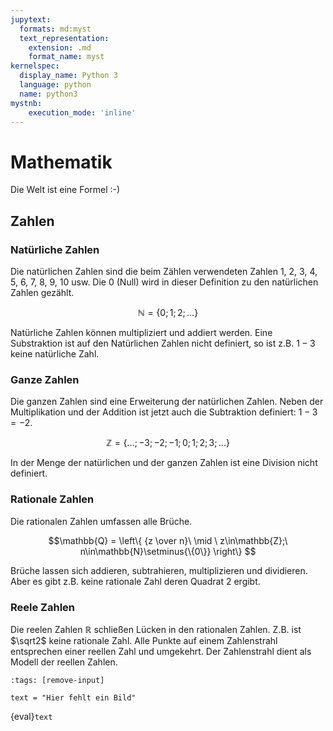```yaml
---
jupytext:
  formats: md:myst
  text_representation:
    extension: .md
    format_name: myst
kernelspec:
  display_name: Python 3
  language: python
  name: python3
mystnb:
    execution_mode: 'inline'
---
```


# Mathematik

Die Welt ist eine Formel :-)

## Zahlen

### Natürliche Zahlen

Die natürlichen Zahlen sind die beim Zählen verwendeten Zahlen 1, 2, 3, 4, 5, 6, 7, 8, 9, 10 usw. Die 0 (Null) wird in dieser Definition zu den natürlichen Zahlen gezählt.

$$\mathbb{N} = \{0;1;2;\dots\}$$

Natürliche Zahlen können multipliziert und addiert werden. Eine Substraktion ist auf den Natürlichen Zahlen nicht definiert, so ist z.B. $1-3$ keine natürliche Zahl.

### Ganze Zahlen

Die ganzen Zahlen sind eine Erweiterung der natürlichen Zahlen. Neben der Multiplikation und der Addition ist jetzt auch die Subtraktion definiert: $1-3=-2$.

$$\mathbb{Z} = \{\dots ; -3; -2; -1; 0; 1; 2; 3; \dots\}$$

In der Menge der natürlichen und der ganzen Zahlen ist eine Division nicht definiert.

### Rationale Zahlen

Die rationalen Zahlen umfassen alle Brüche.

$$\mathbb{Q} = \left\{ {z \over n}\ \mid \ z\in\mathbb{Z};\ n\in\mathbb{N}\setminus{\{0\}} \right\} $$

Brüche lassen sich addieren, subtrahieren, multiplizieren und dividieren. Aber es gibt z.B. keine rationale Zahl deren Quadrat $2$ ergibt.

### Reele Zahlen

Die reelen Zahlen $\mathbb{R}$ schließen Lücken in den rationalen Zahlen. Z.B. ist $\sqrt2$ keine rationale Zahl. Alle Punkte auf einem Zahlenstrahl entsprechen einer reellen Zahl und umgekehrt. Der Zahlenstrahl dient als Modell der reellen Zahlen.

```{code-cell} ipython3
:tags: [remove-input]

text = "Hier fehlt ein Bild"
```

{eval}`text`

